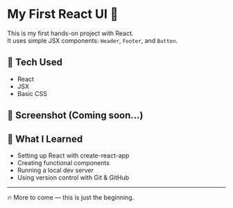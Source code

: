 # My First React UI 🚀

This is my first hands-on project with React.  
It uses simple JSX components: `Header`, `Footer`, and `Button`.

## 🔧 Tech Used
- React
- JSX
- Basic CSS

## 📸 Screenshot (Coming soon...)

## 🧠 What I Learned
- Setting up React with create-react-app
- Creating functional components
- Running a local dev server
- Using version control with Git & GitHub

---

🔥 More to come — this is just the beginning.
